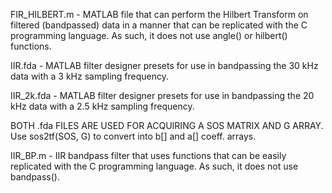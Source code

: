 FIR_HILBERT.m - MATLAB file that can perform the Hilbert Transform on filtered (bandpassed) data in a manner that can be replicated with the C programming language. As such, it does not use angle() or hilbert() functions.

IIR.fda - MATLAB filter designer presets for use in bandpassing the 30 kHz data with a 3 kHz sampling frequency.

IIR_2k.fda - MATLAB filter designer presets for use in bandpassing the 20 kHz data with a 2.5 kHz sampling frequency.

BOTH .fda FILES ARE USED FOR ACQUIRING A SOS MATRIX AND G ARRAY. Use sos2tf(SOS, G) to convert into b[] and a[] coeff. arrays.

IIR_BP.m - IIR bandpass filter that uses functions that can be easily replicated with the C programming language. As such, it does not use bandpass(). 
